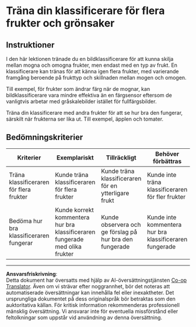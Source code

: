 <!--
CO_OP_TRANSLATOR_METADATA:
{
  "original_hash": "e74eb2fc7cc3b81916b52e957802f182",
  "translation_date": "2025-08-27T20:27:45+00:00",
  "source_file": "4-manufacturing/lessons/1-train-fruit-detector/assignment.md",
  "language_code": "sv"
}
-->
# Träna din klassificerare för flera frukter och grönsaker

## Instruktioner

I den här lektionen tränade du en bildklassificerare för att kunna skilja mellan mogna och omogna frukter, men endast med en typ av frukt. En klassificerare kan tränas för att känna igen flera frukter, med varierande framgång beroende på frukttyp och skillnaden mellan mogen och omogen.

Till exempel, för frukter som ändrar färg när de mognar, kan bildklassificerare vara mindre effektiva än en färgsensor eftersom de vanligtvis arbetar med gråskalebilder istället för fullfärgsbilder.

Träna din klassificerare med andra frukter för att se hur bra den fungerar, särskilt när frukterna ser lika ut. Till exempel, äpplen och tomater.

## Bedömningskriterier

| Kriterier | Exemplariskt | Tillräckligt | Behöver förbättras |
| --------- | ------------ | ------------ | ------------------ |
| Träna klassificeraren för flera frukter | Kunde träna klassificeraren för flera frukter | Kunde träna klassificeraren för en ytterligare frukt | Kunde inte träna klassificeraren för fler frukter |
| Bedöma hur bra klassificeraren fungerar | Kunde korrekt kommentera hur bra klassificeraren fungerade med olika frukter | Kunde observera och ge förslag på hur bra den fungerade | Kunde inte kommentera hur bra klassificeraren fungerade |

---

**Ansvarsfriskrivning**:  
Detta dokument har översatts med hjälp av AI-översättningstjänsten [Co-op Translator](https://github.com/Azure/co-op-translator). Även om vi strävar efter noggrannhet, bör det noteras att automatiserade översättningar kan innehålla fel eller inexaktheter. Det ursprungliga dokumentet på dess originalspråk bör betraktas som den auktoritativa källan. För kritisk information rekommenderas professionell mänsklig översättning. Vi ansvarar inte för eventuella missförstånd eller feltolkningar som uppstår vid användning av denna översättning.